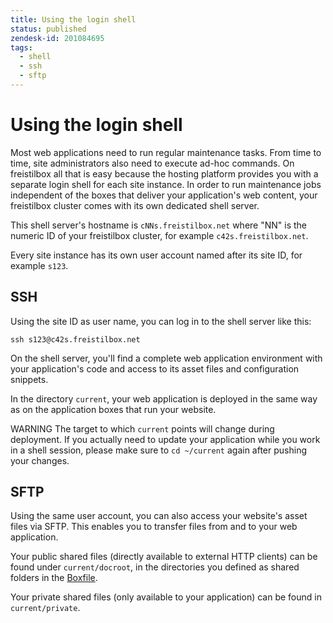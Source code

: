 ```yaml
---
title: Using the login shell
status: published
zendesk-id: 201084695
tags:
  - shell
  - ssh
  - sftp
---
```


# Using the login shell

Most web applications need to run regular maintenance tasks. From time to time,
site administrators also need to execute ad-hoc commands. On freistilbox all
that is easy because the hosting platform provides you with a separate login
shell for each site instance. In order to run maintenance jobs independent of
the boxes that deliver your application's web content, your freistilbox cluster
comes with its own dedicated shell server.

This shell server's hostname is `cNNs.freistilbox.net` where "NN" is the numeric
ID of your freistilbox cluster, for example `c42s.freistilbox.net`.

Every site instance has its own user account named after its site ID, for
example `s123`.

## SSH

Using the site ID as user name, you can log in to the shell server like this:

    ssh s123@c42s.freistilbox.net

On the shell server, you'll find a complete web application environment with
your application's code and access to its asset files and configuration
snippets.

In the directory `current`, your web application is deployed in the same way as
on the application boxes that run your website.

<span class="label warning">WARNING</span> The target to which `current` points
will change during deployment. If you actually need to update your application
while you work in a shell session, please make sure to `cd ~/current` again
after pushing your changes.

## SFTP

Using the same user account, you can also access your website's asset files via
SFTP. This enables you to transfer files from and to your web application.

Your public shared files (directly available to external HTTP clients) can be
found under `current/docroot`, in the directories you defined as shared folders
in the [Boxfile][1].

Your private shared files (only available to your application) can be found in
`current/private`.

[1]: https://freistil.zendesk.com/hc/en-us/articles/201084675
